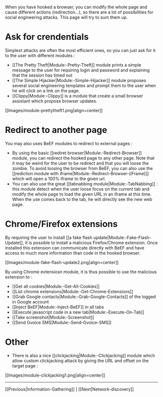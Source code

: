 When you have hooked a browser, you can modify the whole page and cause different actions (redirection...), so there are a lot of possibilities for social engineering attacks. This page will try to sum them up.

# Ask for crendentials

Simplest attacks are often the most efficient ones, so you can just ask for it to the user with different modules :

* [[The Pretty Theft|Module:-Pretty-Theft]] module prints a simple message to the user for requiring login and password and explaining that the session has timed out
* [[The Simple Hijacker|Module:-Simple-Hijacker]] module proposes several social engineering templates and prompt them to the user when he will click on a link on the page.
* [[Clippy|Module:-Clippy]] is a module that create a small browser assistant which propose browser updates.

[[Images/module-prettytheft1.png|align=center]]

# Redirect to another page

You may also uses BeEF modules to redirect to external pages :

* By using the basic [[rediret browser|Module:-Redirect-Browser]] module, you can redirect the hooked page to any other page. Note that it may be weird for the user to be redirect and that you will loose the zombie. To avoid loosing the browser from BeEF, you can also use the [[rediction module with iframe|Module:-Redirect-Browser-(iFrame)]] which will open a 100% iframe to the given url.
* You can also use the great [[tabnabbing module|Module:-TabNabbing]] : this module detect when the user loose focus on the current tab and modify the whole page to load the given URL in an iframe at this time. When the use comes back to the tab, he will directly see the new web page.

# Chrome/Firefox extensions

By requiring the user to install [[a fake flash update|Module:-Fake-Flash-Update]], it is possible to install a malicious Firefox/Chrome extension. Once installed this extension can communicate directly with BeEF and have access to much more information than code in the hooked browser.

[[Images/module-fake-flash-update2.png|align=center]]

By using Chrome extensiosn module, it is thus possible to use the malicious extension to :
* [[Get all cookies|Module:-Get-All-Cookies]]
* [[List chrome extensions|Module:-Get-Chrome-Extensions]]
* [[Grab Google contacts|Module:-Grab-Google-Contacts]] of the logged in Google account
* [[Inject BeEF|Module:-Inject-BeEF]] in all tabs
* [[Execute javascript code in a new tab|Module:-Execute-On-Tab]]
* [[Take screenshot|Module:-Screenshot]]
* [[Send Gvoice SMS|Module:-Send-Gvoice-SMS]]

# Other

* There is also a nice [[clickjacking|Module:-Clickjacking]] module which allow custom clickjacking attack by giving the URL and  offset on the target page :

[[Images/module-clickjacking1.png|align=center]]

***
[[Previous|Information-Gathering]] | [[Next|Network-discovery]]